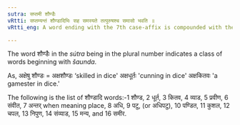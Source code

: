 ```yaml
---
sutra: सप्तमी शौण्डैः
vRtti: सप्तम्यन्तं शौण्डादिभिः सह समस्यते तत्पुरुषश्च समासो भवति ॥
vRtti_eng: A word ending with the 7th case-affix is compounded with the words _šaunda_ ‘skilled\" &c. and the compound is _Tat-purusha_.

---
```

The word शौण्डैः in the _sútra_ being in the plural number indicates a class of words beginning with _šaunda_.

As, अक्षेषु शौण्डः = अक्षशौण्डः ‘skilled in dice' अक्षधूर्तः 'cunning in dice' अक्षकितवः 'a gamester in dice.'

The following is the list of शौण्डादि words:-1 शौण्ड, 2 धूर्त, 3 कितव, 4 व्याड, 5 प्रवीण, 6 संवीत, 7 अन्तर् when meaning place, 8 अधि, 9 पटु, (or अधिपटु), 10 पण्डित, 11 कुशल, 12 चपल, 13 निपुण, 14 संव्याड, 15 मन्य, and 16 समीर.